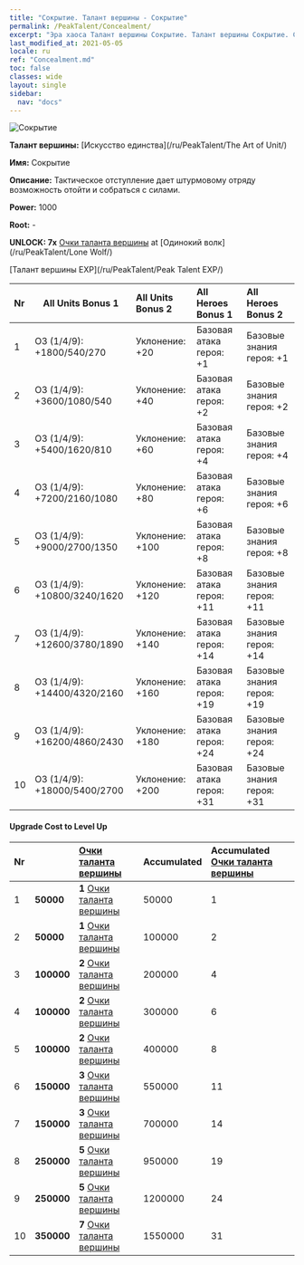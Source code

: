 ```yaml
---
title: "Сокрытие. Талант вершины - Сокрытие"
permalink: /PeakTalent/Concealment/
excerpt: "Эра хаоса Талант вершины Сокрытие. Талант вершины Сокрытие. Сокрытие"
last_modified_at: 2021-05-05
locale: ru
ref: "Concealment.md"
toc: false
classes: wide
layout: single
sidebar:
  nav: "docs"
---
```


  ![Сокрытие](/images/pt/talent_2003.png)

  **Талант вершины:** [Искусство единства](/ru/PeakTalent/The Art of Unit/)

  **Имя:** Сокрытие

  **Описание:** Тактическое отступление дает штурмовому отряду возможность отойти и собраться с силами.

  **Power:** 1000

  **Root:** -

  **UNLOCK: 7x** [Очки таланта вершины](/ItemsRU/con_934/) at [Одинокий волк](/ru/PeakTalent/Lone Wolf/)

  [Талант вершины EXP](/ru/PeakTalent/Peak Talent EXP/)

  | Nr | All Units Bonus 1 | All Units Bonus 2 | All Heroes Bonus 1 | All Heroes Bonus 2 |
  |:---|--------------|:-------------|:-------------|:-------------|
  | 1 | ОЗ (1/4/9): +1800/540/270 | Уклонение: +20 | Базовая атака героя: +1 | Базовые знания героя: +1 |
  | 2 | ОЗ (1/4/9): +3600/1080/540 | Уклонение: +40 | Базовая атака героя: +2 | Базовые знания героя: +2 |
  | 3 | ОЗ (1/4/9): +5400/1620/810 | Уклонение: +60 | Базовая атака героя: +4 | Базовые знания героя: +4 |
  | 4 | ОЗ (1/4/9): +7200/2160/1080 | Уклонение: +80 | Базовая атака героя: +6 | Базовые знания героя: +6 |
  | 5 | ОЗ (1/4/9): +9000/2700/1350 | Уклонение: +100 | Базовая атака героя: +8 | Базовые знания героя: +8 |
  | 6 | ОЗ (1/4/9): +10800/3240/1620 | Уклонение: +120 | Базовая атака героя: +11 | Базовые знания героя: +11 |
  | 7 | ОЗ (1/4/9): +12600/3780/1890 | Уклонение: +140 | Базовая атака героя: +14 | Базовые знания героя: +14 |
  | 8 | ОЗ (1/4/9): +14400/4320/2160 | Уклонение: +160 | Базовая атака героя: +19 | Базовые знания героя: +19 |
  | 9 | ОЗ (1/4/9): +16200/4860/2430 | Уклонение: +180 | Базовая атака героя: +24 | Базовые знания героя: +24 |
  | 10 | ОЗ (1/4/9): +18000/5400/2700 | Уклонение: +200 | Базовая атака героя: +31 | Базовые знания героя: +31 |


#### Upgrade Cost to Level Up

  | Nr | <i class="fas fa-coins"/> | [Очки таланта вершины](/ItemsRU/con_934/) | Accumulated <i class="fas fa-coins"/> | Accumulated [Очки таланта вершины](/ItemsRU/con_934/) |
  |:---|--------------|:-------------|:-------------|:-------------|
  | 1 | **50000** | **1** [Очки таланта вершины](/ItemsRU/con_934/) | 50000 | 1 |
  | 2 | **50000** | **1** [Очки таланта вершины](/ItemsRU/con_934/) | 100000 | 2 |
  | 3 | **100000** | **2** [Очки таланта вершины](/ItemsRU/con_934/) | 200000 | 4 |
  | 4 | **100000** | **2** [Очки таланта вершины](/ItemsRU/con_934/) | 300000 | 6 |
  | 5 | **100000** | **2** [Очки таланта вершины](/ItemsRU/con_934/) | 400000 | 8 |
  | 6 | **150000** | **3** [Очки таланта вершины](/ItemsRU/con_934/) | 550000 | 11 |
  | 7 | **150000** | **3** [Очки таланта вершины](/ItemsRU/con_934/) | 700000 | 14 |
  | 8 | **250000** | **5** [Очки таланта вершины](/ItemsRU/con_934/) | 950000 | 19 |
  | 9 | **250000** | **5** [Очки таланта вершины](/ItemsRU/con_934/) | 1200000 | 24 |
  | 10 | **350000** | **7** [Очки таланта вершины](/ItemsRU/con_934/) | 1550000 | 31 |
